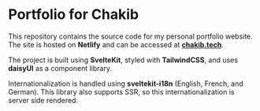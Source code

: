 # Portfolio for Chakib

This repository contains the source code for my personal portfolio website. The site is hosted on **Netlify** and can be accessed at [**chakib.tech**](https://chakib.tech).

The project is built using **SvelteKit**, styled with **TailwindCSS**, and uses **daisyUI** as a component library.

Internationalization is handled using **sveltekit-i18n** (English, French, and German). This library also supports SSR, so this internationalization is server side rendered.
